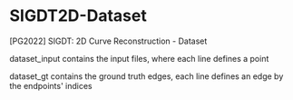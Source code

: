 # SIGDT2D-Dataset
[PG2022] SIGDT: 2D Curve Reconstruction - Dataset

dataset_input contains the input files, where each line defines a point


dataset_gt contains the ground truth edges, each line defines an edge by the endpoints' indices
